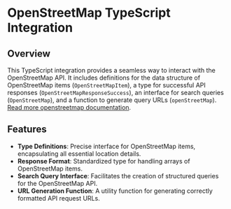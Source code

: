 # OpenStreetMap TypeScript Integration

## Overview

This TypeScript integration provides a seamless way to interact with the OpenStreetMap API. It includes definitions for the data structure of OpenStreetMap items (`OpenStreetMapItem`), a type for successful API responses (`OpenStreetMapResponseSuccess`), an interface for search queries (`OpenStreetMap`), and a function to generate query URLs (`openStreetMap`). [Read more openstreetmap documentation](https://nominatim.openstreetmap.org/ui/search.html).

## Features

- **Type Definitions**: Precise interface for OpenStreetMap items, encapsulating all essential location details.
- **Response Format**: Standardized type for handling arrays of OpenStreetMap items.
- **Search Query Interface**: Facilitates the creation of structured queries for the OpenStreetMap API.
- **URL Generation Function**: A utility function for generating correctly formatted API request URLs.
